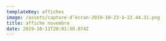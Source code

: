 ```yaml
---
templateKey: affiches
image: /assets/capture-d’écran-2019-10-23-à-22.44.31.png
title: affiche novembre
date: 2019-10-11T20:01:50.074Z
---
```


